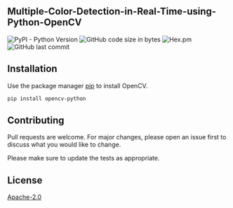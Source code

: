 ## Multiple-Color-Detection-in-Real-Time-using-Python-OpenCV
![PyPI - Python Version](https://img.shields.io/pypi/pyversions/opencv-python?color=%2319dfc7&logo=python&logoColor=yellow&style=plastic)
![GitHub code size in bytes](https://img.shields.io/github/languages/code-size/ADITYABHNDARI/Multiple-Color-Detection-in-Real-Time-using-Python-OpenCV?color=%23998dda&style=plastic)
![Hex.pm](https://img.shields.io/hexpm/l/plug)
![GitHub last commit](https://img.shields.io/github/last-commit/ADITYABHNDARI/Multiple-Color-Detection-in-Real-Time-using-Python-OpenCV?color=%23ff6f69&logo=github&style=plastic)
## Installation

Use the package manager [pip](https://pip.pypa.io/en/stable/) to install OpenCV.

```bash
pip install opencv-python
```


## Contributing
Pull requests are welcome. For major changes, please open an issue first to discuss what you would like to change.

Please make sure to update the tests as appropriate.

## License
[Apache-2.0](https://choosealicense.com/licenses/apache2.0/)
